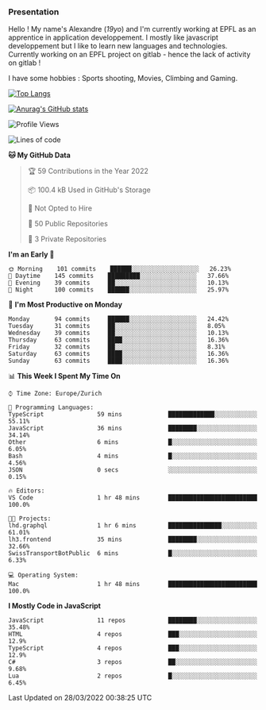 ### Presentation

Hello ! My name's Alexandre (_19yo_) and I'm currently working at EPFL as an apprentice in application developpement. I mostly like javascript developpement but I like to learn new languages and technologies. Currently working on an EPFL project on gitlab - hence the lack of activity on gitlab !

I have some hobbies : Sports shooting, Movies, Climbing and Gaming.

[![Top Langs](https://github-readme-stats.vercel.app/api/top-langs/?username=jaavlex&layout=compact&langs_count=8&theme=react)](https://github.com/anuraghazra/github-readme-stats)

[![Anurag's GitHub stats](https://github-readme-stats.vercel.app/api?username=jaavlex&theme=react&show_icons=true&count_private=true)](https://github.com/anuraghazra/github-readme-stats)

<!--START_SECTION:waka-->
![Profile Views](http://img.shields.io/badge/Profile%20Views-1-blue)

![Lines of code](https://img.shields.io/badge/From%20Hello%20World%20I%27ve%20Written-197%20Thousand%20lines%20of%20code-blue)

**🐱 My GitHub Data** 

> 🏆 59 Contributions in the Year 2022
 > 
> 📦 100.4 kB Used in GitHub's Storage 
 > 
> 🚫 Not Opted to Hire
 > 
> 📜 50 Public Repositories 
 > 
> 🔑 3 Private Repositories  
 > 
**I'm an Early 🐤** 

```text
🌞 Morning    101 commits    ██████░░░░░░░░░░░░░░░░░░░   26.23% 
🌆 Daytime    145 commits    █████████░░░░░░░░░░░░░░░░   37.66% 
🌃 Evening    39 commits     ██░░░░░░░░░░░░░░░░░░░░░░░   10.13% 
🌙 Night      100 commits    ██████░░░░░░░░░░░░░░░░░░░   25.97%

```
📅 **I'm Most Productive on Monday** 

```text
Monday       94 commits     ██████░░░░░░░░░░░░░░░░░░░   24.42% 
Tuesday      31 commits     ██░░░░░░░░░░░░░░░░░░░░░░░   8.05% 
Wednesday    39 commits     ██░░░░░░░░░░░░░░░░░░░░░░░   10.13% 
Thursday     63 commits     ████░░░░░░░░░░░░░░░░░░░░░   16.36% 
Friday       32 commits     ██░░░░░░░░░░░░░░░░░░░░░░░   8.31% 
Saturday     63 commits     ████░░░░░░░░░░░░░░░░░░░░░   16.36% 
Sunday       63 commits     ████░░░░░░░░░░░░░░░░░░░░░   16.36%

```


📊 **This Week I Spent My Time On** 

```text
⌚︎ Time Zone: Europe/Zurich

💬 Programming Languages: 
TypeScript               59 mins             █████████████░░░░░░░░░░░░   55.11% 
JavaScript               36 mins             ████████░░░░░░░░░░░░░░░░░   34.14% 
Other                    6 mins              █░░░░░░░░░░░░░░░░░░░░░░░░   6.05% 
Bash                     4 mins              █░░░░░░░░░░░░░░░░░░░░░░░░   4.56% 
JSON                     0 secs              ░░░░░░░░░░░░░░░░░░░░░░░░░   0.15%

🔥 Editors: 
VS Code                  1 hr 48 mins        █████████████████████████   100.0%

🐱‍💻 Projects: 
lhd.graphql              1 hr 6 mins         ███████████████░░░░░░░░░░   61.01% 
lh3.frontend             35 mins             ████████░░░░░░░░░░░░░░░░░   32.66% 
SwissTransportBotPublic  6 mins              █░░░░░░░░░░░░░░░░░░░░░░░░   6.33%

💻 Operating System: 
Mac                      1 hr 48 mins        █████████████████████████   100.0%

```

**I Mostly Code in JavaScript** 

```text
JavaScript               11 repos            ████████░░░░░░░░░░░░░░░░░   35.48% 
HTML                     4 repos             ███░░░░░░░░░░░░░░░░░░░░░░   12.9% 
TypeScript               4 repos             ███░░░░░░░░░░░░░░░░░░░░░░   12.9% 
C#                       3 repos             ██░░░░░░░░░░░░░░░░░░░░░░░   9.68% 
Lua                      2 repos             █░░░░░░░░░░░░░░░░░░░░░░░░   6.45%

```



 Last Updated on 28/03/2022 00:38:25 UTC
<!--END_SECTION:waka-->
